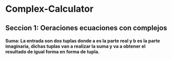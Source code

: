 # Complex-Calculator
## Seccion 1: Oeraciones ecuaciones con complejos 
#### Suma: La entrada son dos tuplas donde a es la parte real y b es la parte imaginaria, dichas tuplas van a realizar la suma y va a obtener el resultado de igual forma en forma de tupla.
